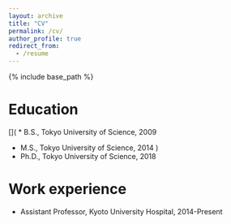 ```yaml
---
layout: archive
title: "CV"
permalink: /cv/
author_profile: true
redirect_from:
  - /resume
---
```


{% include base_path %}

Education
======
[]( * B.S., Tokyo University of Science, 2009
 * M.S., Tokyo University of Science, 2014
)
* Ph.D., Tokyo University of Science, 2018

Work experience
======
* Assistant Professor, Kyoto University Hospital, 2014-Present
 
